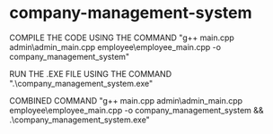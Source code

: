 # company-management-system

COMPILE THE CODE USING THE COMMAND "g++ main.cpp admin\admin_main.cpp employee\employee_main.cpp -o company_management_system"

RUN THE .EXE FILE USING THE COMMAND ".\company_management_system.exe"

COMBINED COMMAND "g++ main.cpp admin\admin_main.cpp employee\employee_main.cpp -o company_management_system && .\company_management_system.exe"